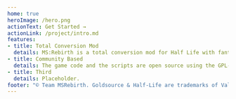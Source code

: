 ```yaml
---
home: true
heroImage: /hero.png
actionText: Get Started →
actionLink: /project/intro.md
features:
- title: Total Conversion Mod
  details: MS:Rebirth is a total conversion mod for Half Life with fantasy and RPG elements.
- title: Community Based
  details: The game code and the scripts are open source using the GPL-3.0 license. Any community decisions are discussed with us and our players on via Discord.
- title: Third
  details: Placeholder.
footer: "© Team MSRebirth. Goldsource & Half-Life are trademarks of Valve Corporation."
---
```

